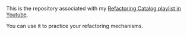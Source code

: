 This is the repository associated with my [Refactoring Catalog playlist in Youtube](https://youtube.com/playlist?list=PLHhaJVAO48AImPKWK_KEHAnT1Op987owN).

You can use it to practice your refactoring mechanisms.